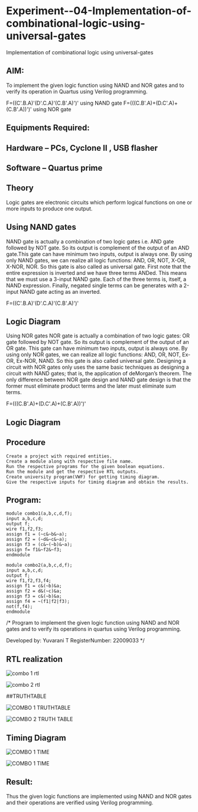 # Experiment--04-Implementation-of-combinational-logic-using-universal-gates
Implementation of combinational logic using universal-gates
 
## AIM:
To implement the given logic function using NAND and NOR gates and to verify its operation in Quartus using Verilog programming.

F=((C'.B.A)'(D'.C.A)'(C.B'.A)')' using NAND gate
F=(((C.B'.A)+(D.C'.A)+(C.B'.A))')' using NOR gate
## Equipments Required:
## Hardware – PCs, Cyclone II , USB flasher
## Software – Quartus prime


## Theory
Logic gates are electronic circuits which perform logical functions on one or more inputs to produce one output. 

## Using NAND gates
NAND gate is actually a combination of two logic gates i.e. AND gate followed by NOT gate. So its output is complement of the output of an AND gate.This gate can have minimum two inputs, output is always one. By using only NAND gates, we can realize all logic functions: AND, OR, NOT, X-OR, X-NOR, NOR. So this gate is also called as universal gate. First note that the entire expression is inverted and we have three terms ANDed. This means that we must use a 3-input NAND gate. Each of the three terms is, itself, a NAND expression. Finally, negated single terms can be generates with a 2-input NAND gate acting as an inverted.

F=((C'.B.A)'(D'.C.A)'(C.B'.A)')'

## Logic Diagram

Using NOR gates
NOR gate is actually a combination of two logic gates: OR gate followed by NOT gate. So its output is complement of the output of an OR gate. This gate can have minimum two inputs, output is always one. By using only NOR gates, we can realize all logic functions: AND, OR, NOT, Ex-OR, Ex-NOR, NAND. So this gate is also called universal gate. Designing a circuit with NOR gates only uses the same basic techniques as designing a circuit with NAND gates; that is, the application of deMorgan’s theorem. The only difference between NOR gate design and NAND gate design is that the former must eliminate product terms and the later must eliminate sum terms.

F=(((C.B'.A)+(D.C'.A)+(C.B'.A))')'

## Logic Diagram
## Procedure
```
Create a project with required entities.
Create a module along with respective file name.
Run the respective programs for the given boolean equations.
Run the module and get the respective RTL outputs.
Create university program(VWF) for getting timing diagram.
Give the respective inputs for timing diagram and obtain the results.
```
## Program:
```
module combo1(a,b,c,d,f);
input a,b,c,d;
output f;
wire f1,f2,f3;
assign f1 = (~c&~b&~a);
assign f2 = (~d&~c&~a);
assign f3 = (c&~(~b)&~a);
assign f= f1&~f2&~f3;
endmodule
```
```
module combo2(a,b,c,d,f);
input a,b,c,d;
output f;
wire f1,f2,f3,f4;
assign f1 = c&(~b)&a;
assign f2 = d&(~c)&a;
assign f3 = c&(~b)&a;
assign f4 = ~(f1|f2|f3);
not(f,f4);
endmodule
```
/*
Program to implement the given logic function using NAND and NOR gates and to verify its operations in quartus using Verilog programming.

Developed by: Yuvarani T 
RegisterNumber: 22009033 
*/
## RTL realization

![combo 1 rtl](https://user-images.githubusercontent.com/121418522/213451540-049a38d0-8eb1-4a2d-ba77-ec7cd2d92678.png)

![combo 2 rtl](https://user-images.githubusercontent.com/121418522/213451603-e7efda13-6ade-4503-aa64-f0604c51797d.png)

##TRUTHTABLE

![COMBO 1 TRUTHTABLE](https://user-images.githubusercontent.com/121418522/213452207-d1663688-5e63-4c77-9d44-fe392d38b064.png)

![COMBO 2 TRUTH TABLE](https://user-images.githubusercontent.com/121418522/213452257-f5d96366-5945-454b-bb2f-96458653c986.png)

## Timing Diagram

![COMBO 1 TIME](https://user-images.githubusercontent.com/121418522/213451719-94a861b7-30d4-47ce-a695-77dbc19d9d45.png)

![COMBO 1 TIME](https://user-images.githubusercontent.com/121418522/213451766-d7f05d3b-6b9c-40e7-b05f-7d92b46384eb.png)


## Result:
Thus the given logic functions are implemented using NAND and NOR gates and their operations are verified using Verilog programming.
